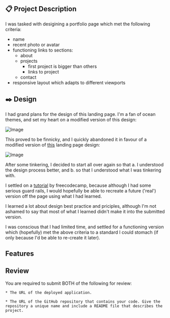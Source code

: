 ## 📋 Project Description

I was tasked with desigining a portfolio page which met the following criteria:
- name
- recent photo or avatar
- functioning links to sections:
    - about
    - projects
        - first project is bigger than others
        - links to project
    - contact
- responsive layout which adapts to different viewports

## ✒️ Design 

I had grand plans for the design of this landing page. I'm a fan of ocean themes, and set my heart on a modified version of this design:

![Image](link)


This proved to be finnicky, and I quickly abandoned it in favour of a modified version of [this](https://www.youtube.com/watch?v=JqJNhM8i-nc&list=PL4-IK0AVhVjMSb9c06AjRlTpvxL3otpUd&ab_channel=KevinPowell) landing page design:

![Image](link)

After some tinkering, I decided to start all over again so that a. I understood the design process better, and b. so that I understood what I was tinkering with.

I settled on a [tutorial](https://www.freecodecamp.org/news/how-to-build-a-developer-portfolio-website/#whatisadeveloperportfoliowebsite) by freecodecamp, because although I had some serious guard rails, I would hopefully be able to recreate a future ('real') version off the page using what I had learned. 

I learned a lot about design best practice and priciples, although I'm not ashamed to say that most of what I learned didn't make it into the submitted version.

I was conscious that I had limited time, and settled for a functioning version which (hopefully) met the above criteria to a standard I could stomach (if only because I'd be able to re-create it later).

## Features

## Review

You are required to submit BOTH of the following for review:

    * The URL of the deployed application.

    * The URL of the GitHub repository that contains your code. Give the repository a unique name and include a README file that describes the project.